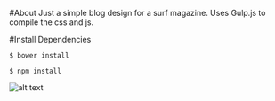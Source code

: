 #About
Just a simple blog design for a surf magazine. Uses Gulp.js to compile the css and js.


#Install Dependencies

```$ bower install```

```$ npm install```

![alt text](https://github.com/adam-p/markdown-here/raw/master/src/common/images/icon48.png "Logo Title Text 1")
